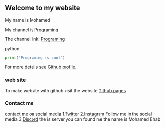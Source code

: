## Welcome to my website


My name is Mohamed

My channel is Programing

The channel link: [Programing](https://www.youtube.com/channel/UC1YTVmV31RZV2oie1kKpJkw/)

python
```py
print("Programing is cool")
```

For more details see [Github profile](https://github.com/mohamed20911).

### web site

To make website with github visit the website [Github pages](https://pages.github.com/)

### Contact me

contact me on social media 1.[Twitter](https://twitter.com/Program39300266) 2.[Instagram](https://www.instagram.com/mohamedehab2463/) Follow me in the social media 3.[Discord](https://discord.gg/gSdFnqZp) the is server you can found me the name is Mohamed Ehab
